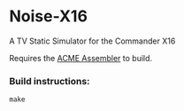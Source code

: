 # Noise-X16
A TV Static Simulator for the Commander X16

Requires the [ACME Assembler](https://sourceforge.net/projects/acme-crossass/) to build.

### Build instructions:

```
make
```
